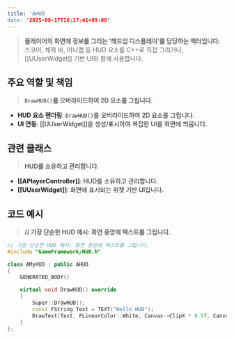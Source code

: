 ```yaml
---
title: 'AHUD
date: '2025-08-17T16:17:41+09:00'
---
```




> **플레이어의 화면에 정보를 그리는 '헤드업 디스플레이'를 담당하는 액터입니다.** 스코어, 체력 바, 미니맵 등 HUD 요소를 C++로 직접 그리거나, [[UUserWidget]] 기반 UI와 함께 사용합니다.

## 주요 역할 및 책임
> **`DrawHUD()`를 오버라이드하여 2D 요소를 그립니다.**
* **HUD 요소 렌더링**:
	`DrawHUD()`를 오버라이드하여 2D 요소를 그립니다.
* **UI 연동**:
	[[UUserWidget]]을 생성/표시하여 복잡한 UI를 화면에 띄웁니다.

## 관련 클래스
> **HUD를 소유하고 관리합니다.**
* **[[APlayerController]]**:
	HUD를 소유하고 관리합니다.
* **[[UUserWidget]]**:
	화면에 표시되는 위젯 기반 UI입니다.

## 코드 예시
> **// 가장 단순한 HUD 예시: 화면 중앙에 텍스트를 그립니다.**
```cpp
// 가장 단순한 HUD 예시: 화면 중앙에 텍스트를 그립니다.
#include "GameFramework/HUD.h"

class AMyHUD : public AHUD
{
    GENERATED_BODY()

    virtual void DrawHUD() override
    {
        Super::DrawHUD();
        const FString Text = TEXT("Hello HUD");
        DrawText(Text, FLinearColor::White, Canvas->ClipX * 0.5f, Canvas->ClipY * 0.5f);
    }
};
```
